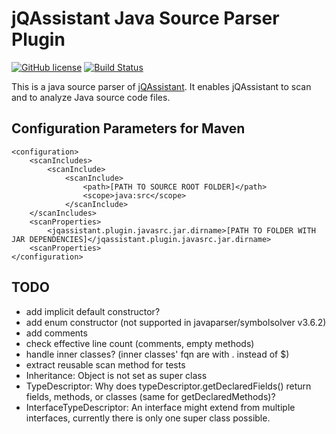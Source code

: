 # jQAssistant Java Source Parser Plugin #

[![GitHub license](https://img.shields.io/badge/License-GPL%20v3-blue.svg)](https://github.com/softvis-research/jqa-javasrc-plugin/blob/master/LICENSE)
[![Build Status](https://travis-ci.com/softvis-research/jqa-javasrc-plugin.svg?branch=master)](https://travis-ci.com/softvis-research/jqa-javasrc-plugin)

This is a java source parser of [jQAssistant](https://www.jqassistant.org).
It enables jQAssistant to scan and to analyze Java source code files.

## Configuration Parameters for Maven ##

```
<configuration>
	<scanIncludes>
		<scanInclude>
			<scanInclude>
				<path>[PATH TO SOURCE ROOT FOLDER]</path>
				<scope>java:src</scope>
			</scanInclude>
	</scanIncludes>
	<scanProperties>
		<jqassistant.plugin.javasrc.jar.dirname>[PATH TO FOLDER WITH JAR DEPENDENCIES]</jqassistant.plugin.javasrc.jar.dirname>
	<scanProperties>
</configuration>
```

## TODO ##

- add implicit default constructor?
- add enum constructor (not supported in javaparser/symbolsolver v3.6.2)
- add comments
- check effective line count (comments, empty methods)
- handle inner classes? (inner classes' fqn are with . instead of $)
- extract reusable scan method for tests
- Inheritance: Object is not set as super class
- TypeDescriptor: Why does typeDescriptor.getDeclaredFields() return fields, methods, or classes (same for getDeclaredMethods)?
- InterfaceTypeDescriptor: An interface might extend from multiple interfaces, currently there is only one super class possible.
